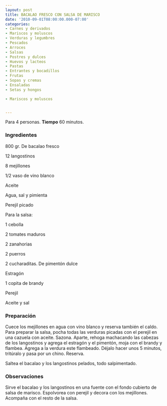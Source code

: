```yaml
---
layout: post
title: BACALAO FRESCO CON SALSA DE MARISCO
date: '2010-09-01T08:00:00.000-07:00'
categories:
- Carnes y derivados
- Mariscos y moluscos
- Verduras y legumbres
- Pescados
- Arroces
- Salsas
- Postres y dulces
- Huevos y lacteos
- Pastas
- Entrantes y bocadillos
- Frutas
- Sopas y cremas
- Ensaladas
- Setas y hongos

- Mariscos y moluscos


---
```


Para 4 personas.
<b>Tiempo</b> 60 minutos.

<h3>Ingredientes</h3>

800 gr. De bacalao fresco

12 langostinos

8 mejillones

1/2 vaso de vino blanco

Aceite

Agua, sal y pimienta

Perejil picado

Para la salsa:

1 cebolla

2 tomates maduros

2 zanahorias

2 puerros

2 cucharaditas. De pimentón dulce

Estragón

1 copita de brandy

Perejil

Aceite y sal

<h3>Preparación</h3>

Cuece los mejillones en agua con vino blanco y reserva también el caldo. Para preparar la salsa, pocha todas las verduras picadas con el perejil en una cazuela con aceite. Sazona. Aparte, rehoga machacando las cabezas de los langostinos y agrega el estragón y el pimentón, moja con el brandy y flambea. Agrega a la verdura este flambeado. Déjalo hacer unos 5 minutos, tritúralo y pasa por un chino. Reserva.

Saltea el bacalao y los langostinos pelados, todo salpimentado.

<h3>Observaciones</h3>

Sirve el bacalao y los langostinos en una fuente con el fondo cubierto de salsa de marisco. Espolvorea con perejil y decora con los mejillones. Acompaña con el resto de la salsa.

